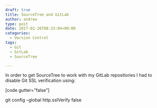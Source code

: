 ```yaml
---
draft: true
title: SourceTree and GitLab
author: andrew
type: post
date: 2017-02-26T08:23:04+00:00
categories:
  - Version Control
tags:
  - Git
  - GitLab
  - SourceTree

---
```

In order to get SourceTree to work with my GitLab repositories I had to disable Git SSL verification using:
  
[code gutter=&#8221;false&#8221;]
  
git config &#8211;global http.sslVerify false
  

